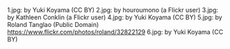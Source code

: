 1.jpg: by Yuki Koyama (CC BY)
2.jpg: by houroumono (a Flickr user)
3.jpg: by Kathleen Conklin (a Flickr user)
4.jpg: by Yuki Koyama (CC BY)
5.jpg: by Roland Tanglao (Public Domain) <https://www.flickr.com/photos/roland/32822129>
6.jpg: by Yuki Koyama (CC BY)
